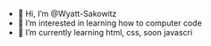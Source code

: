 - 👋 Hi, I’m @Wyatt-Sakowitz
- 👀 I’m interested in learning how to computer code
- 🌱 I’m currently learning html, css, soon javascri

<!---
Wyatt-Sakowitz/Wyatt-Sakowitz is a ✨ special ✨ repository because its `README.md` (this file) appears on your GitHub profile.
You can click the Preview link to take a look at your changes.
--->
